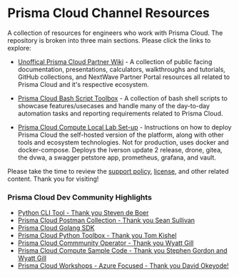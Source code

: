 # Prisma Cloud Channel Resources

A collection of resources for engineers who work with Prisma Cloud. The repository is broken into three main sections. Please click the links to explore: 

* [Unoffical Prisma Cloud Partner Wiki](https://github.com/PaloAltoNetworks/prisma_channel_resources/blob/main/panw-partner-wiki-main/README.md) - A collection of public facing documentation, presentations, calculators, walkthroughs and tutorials, GitHub collections, and NextWave Partner Portal resources all related to Prisma Cloud and it's respective ecosystem. 

* [Prisma Cloud Bash Script Toolbox](https://github.com/PaloAltoNetworks/prisma_channel_resources/tree/main/prisma_bash_toolbox-main) - A collection of bash shell scripts to showcase features/usecases and handle many of the day-to-day automation tasks and reporting requirements related to Prisma Cloud. 

* [Prisma Cloud Compute Local Lab Set-up](https://github.com/PaloAltoNetworks/prisma_channel_resources/tree/main/lab_deploy) - Instructions on how to deploy Prisma Cloud the self-hosted version of the platform, along with other tools and ecosystem technologies. Not for production, uses docker and docker-compose. Deploys the Iverson update 2 release, drone, gitea, the dvwa, a swagger petstore app, prometheus, grafana, and vault.  

Please take the time to review the [support policy](https://github.com/PaloAltoNetworks/prisma_channel_resources/blob/main/SUPPORT.md), [license](https://github.com/PaloAltoNetworks/prisma_channel_resources/blob/main/LICENSE), and other related content. Thank you for visiting!







### Prisma Cloud Dev Community Highlights

* [Python CLI Tool - Thank you Steven de Boer](https://pypi.org/project/prismacloud-cli/)
* [Prisma Cloud Postman Collection - Thank you Sean Sullivan](https://github.com/PaloAltoNetworks/pcs-postman)
* [Prisma Cloud Golang SDK](https://github.com/PaloAltoNetworks/prisma-cloud-go)
* [Prisma Cloud Python Toolbox - Thank you Tom Kishel](https://github.com/PaloAltoNetworks/pcs-toolbox)
* [Prisma Cloud Commmunity Operator - Thank you Wyatt Gill](https://github.com/PaloAltoNetworks/prisma-cloud-compute-operator)
* [Prisma Cloud Compute Sample Code - Thank you Stephen Gordon and Wyatt Gill](https://github.com/PaloAltoNetworks/prisma-cloud-compute-sample-code)
* [Prisma Cloud Workshops - Azure Focused - Thank you David Okeyode!](https://github.com/davidokeyode/prismacloud-workshops-labs)
